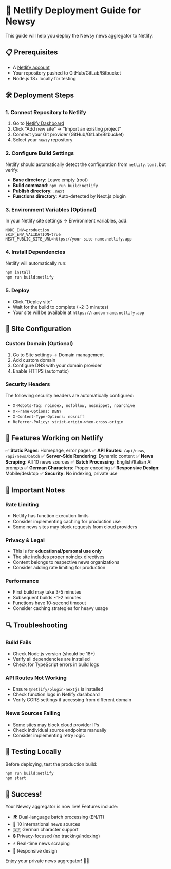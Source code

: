 # 🚀 Netlify Deployment Guide for Newsy

This guide will help you deploy the Newsy news aggregator to Netlify.

## 📋 Prerequisites

- A [Netlify account](https://netlify.com)
- Your repository pushed to GitHub/GitLab/Bitbucket
- Node.js 18+ locally for testing

## 🛠️ Deployment Steps

### 1. Connect Repository to Netlify

1. Go to [Netlify Dashboard](https://app.netlify.com)
2. Click "Add new site" → "Import an existing project"
3. Connect your Git provider (GitHub/GitLab/Bitbucket)
4. Select your `newsy` repository

### 2. Configure Build Settings

Netlify should automatically detect the configuration from `netlify.toml`, but verify:

- **Base directory**: Leave empty (root)
- **Build command**: `npm run build:netlify`
- **Publish directory**: `.next`
- **Functions directory**: Auto-detected by Next.js plugin

### 3. Environment Variables (Optional)

In your Netlify site settings → Environment variables, add:

```
NODE_ENV=production
SKIP_ENV_VALIDATION=true
NEXT_PUBLIC_SITE_URL=https://your-site-name.netlify.app
```

### 4. Install Dependencies

Netlify will automatically run:
```bash
npm install
npm run build:netlify
```

### 5. Deploy

- Click "Deploy site"
- Wait for the build to complete (~2-3 minutes)
- Your site will be available at `https://random-name.netlify.app`

## 🎯 Site Configuration

### Custom Domain (Optional)

1. Go to Site settings → Domain management
2. Add custom domain
3. Configure DNS with your domain provider
4. Enable HTTPS (automatic)

### Security Headers

The following security headers are automatically configured:

- `X-Robots-Tag: noindex, nofollow, nosnippet, noarchive`
- `X-Frame-Options: DENY`
- `X-Content-Type-Options: nosniff`
- `Referrer-Policy: strict-origin-when-cross-origin`

## 🔧 Features Working on Netlify

✅ **Static Pages**: Homepage, error pages
✅ **API Routes**: `/api/news`, `/api/news/batch`
✅ **Server-Side Rendering**: Dynamic content
✅ **News Scraping**: All 10 news sources
✅ **Batch Processing**: English/Italian AI prompts
✅ **German Characters**: Proper encoding
✅ **Responsive Design**: Mobile/desktop
✅ **Security**: No indexing, private use

## 🚨 Important Notes

### Rate Limiting
- Netlify has function execution limits
- Consider implementing caching for production use
- Some news sites may block requests from cloud providers

### Privacy & Legal
- This is for **educational/personal use only**
- The site includes proper noindex directives
- Content belongs to respective news organizations
- Consider adding rate limiting for production

### Performance
- First build may take 3-5 minutes
- Subsequent builds ~1-2 minutes
- Functions have 10-second timeout
- Consider caching strategies for heavy usage

## 🔍 Troubleshooting

### Build Fails
- Check Node.js version (should be 18+)
- Verify all dependencies are installed
- Check for TypeScript errors in build logs

### API Routes Not Working
- Ensure `@netlify/plugin-nextjs` is installed
- Check function logs in Netlify dashboard
- Verify CORS settings if accessing from different domain

### News Sources Failing
- Some sites may block cloud provider IPs
- Check individual source endpoints manually
- Consider implementing retry logic

## 📱 Testing Locally

Before deploying, test the production build:

```bash
npm run build:netlify
npm start
```

## 🌟 Success!

Your Newsy aggregator is now live! Features include:

- 🌍 Dual-language batch processing (EN/IT)  
- 📰 10 international news sources
- 🇩🇪 German character support
- 🔒 Privacy-focused (no tracking/indexing)
- ⚡ Real-time news scraping
- 📱 Responsive design

Enjoy your private news aggregator! 📰✨